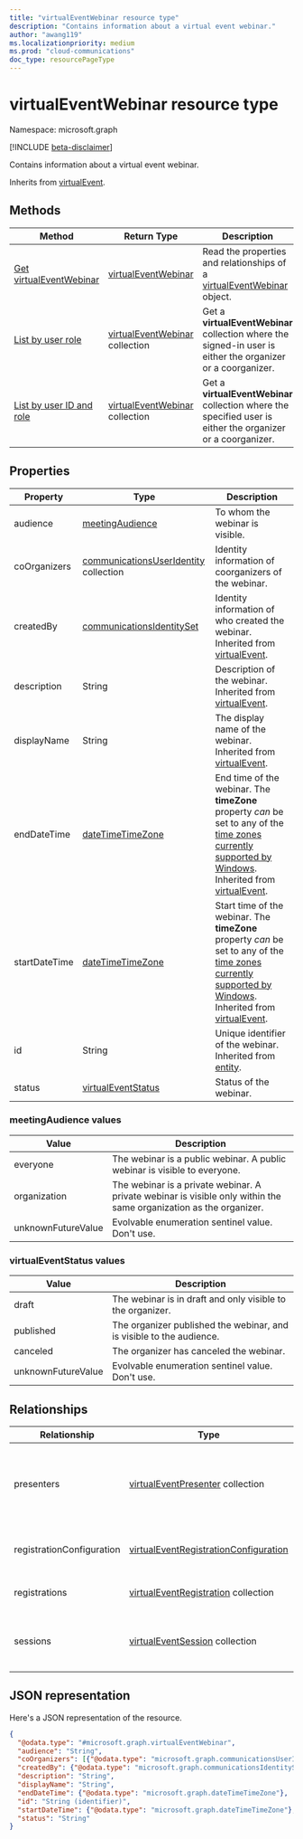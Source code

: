```yaml
---
title: "virtualEventWebinar resource type"
description: "Contains information about a virtual event webinar."
author: "awang119"
ms.localizationpriority: medium
ms.prod: "cloud-communications"
doc_type: resourcePageType
---
```


# virtualEventWebinar resource type

Namespace: microsoft.graph

[!INCLUDE [beta-disclaimer](../../includes/beta-disclaimer.md)]

Contains information about a virtual event webinar.

Inherits from [virtualEvent](../resources/virtualevent.md).

## Methods

| Method | Return Type |Description |
| ------ | ----------- | ---------- |
| [Get virtualEventWebinar](../api/virtualeventwebinar-get.md) | [virtualEventWebinar](../resources/virtualeventwebinar.md) | Read the properties and relationships of a [virtualEventWebinar](../resources/virtualeventwebinar.md) object. |
| [List by user role](../api/virtualeventwebinar-getbyuserrole.md) | [virtualEventWebinar](../resources/virtualeventwebinar.md) collection | Get a **virtualEventWebinar** collection where the signed-in user is either the organizer or a coorganizer. |
| [List by user ID and role](../api/virtualeventwebinar-getbyuseridandrole.md) | [virtualEventWebinar](../resources/virtualeventwebinar.md) collection | Get a **virtualEventWebinar** collection where the specified user is either the organizer or a coorganizer. |


## Properties

| Property | Type | Description |
| -------- | ---- | ----------- |
| audience | [meetingAudience](#meetingaudience-values) | To whom the webinar is visible. |
| coOrganizers  | [communicationsUserIdentity](communicationsuseridentity.md) collection | Identity information of coorganizers of the webinar. |
| createdBy | [communicationsIdentitySet](communicationsidentityset.md) | Identity information of who created the webinar. Inherited from [virtualEvent](../resources/virtualevent.md). |
| description | String | Description of the webinar. Inherited from [virtualEvent](../resources/virtualevent.md). |
| displayName | String | The display name of the webinar. Inherited from [virtualEvent](../resources/virtualevent.md). |
| endDateTime | [dateTimeTimeZone](../resources/datetimetimezone.md) | End time of the webinar. The **timeZone** property _can_ be set to any of the [time zones currently supported by Windows](/windows-hardware/manufacture/desktop/default-time-zones). Inherited from [virtualEvent](../resources/virtualevent.md). |
| startDateTime | [dateTimeTimeZone](../resources/datetimetimezone.md) | Start time of the webinar. The **timeZone** property _can_ be set to any of the [time zones currently supported by Windows](/windows-hardware/manufacture/desktop/default-time-zones). Inherited from [virtualEvent](../resources/virtualevent.md). |
| id | String | Unique identifier of the webinar. Inherited from [entity](../resources/entity.md).|
| status | [virtualEventStatus](#virtualeventstatus-values) | Status of the webinar. |

### meetingAudience values

| Value | Description |
| ----- | ----------- |
| everyone | The webinar is a public webinar. A public webinar is visible to everyone. |
| organization | The webinar is a private webinar. A private webinar is visible only within the same organization as the organizer. |
| unknownFutureValue | Evolvable enumeration sentinel value. Don't use. |

### virtualEventStatus values

| Value | Description |
| ----- | ----------- |
| draft | The webinar is in draft and only visible to the organizer. |
| published | The organizer published the webinar, and is visible to the audience. |
| canceled | The organizer has canceled the webinar. |
| unknownFutureValue | Evolvable enumeration sentinel value. Don't use. |

## Relationships

| Relationship | Type | Description |
| ------------ | ---- | ----------- |
| presenters | [virtualEventPresenter](../resources/virtualeventpresenter.md) collection | Presenters' information of the webinar. Inherited from [virtualEvent](../resources/virtualevent.md).|
| registrationConfiguration | [virtualEventRegistrationConfiguration](../resources/virtualeventregistrationconfiguration.md) | Registration configuration of the webinar. |
| registrations | [virtualEventRegistration](../resources/virtualeventregistration.md) collection | Registration records of the webinar. |
| sessions | [virtualEventSession](../resources/virtualeventsession.md)  collection | Sessions of the webinar. Inherited from [virtualEvent](../resources/virtualevent.md). |

## JSON representation

Here's a JSON representation of the resource.
<!-- {
  "blockType": "resource",
  "keyProperty": "id",
  "@odata.type": "microsoft.graph.virtualEventWebinar",
  "baseType": "microsoft.graph.virtualEvent",
  "openType": false
}
-->
``` json
{
  "@odata.type": "#microsoft.graph.virtualEventWebinar",
  "audience": "String",
  "coOrganizers": [{"@odata.type": "microsoft.graph.communicationsUserIdentity"}],
  "createdBy": {"@odata.type": "microsoft.graph.communicationsIdentitySet"},
  "description": "String",
  "displayName": "String",
  "endDateTime": {"@odata.type": "microsoft.graph.dateTimeTimeZone"},
  "id": "String (identifier)",
  "startDateTime": {"@odata.type": "microsoft.graph.dateTimeTimeZone"},
  "status": "String"
}
```
